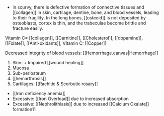 - In scurvy, there is defective formation of connective tissues and [[collagen]] in skin, cartilage, dentine, bone, and blood vessels, leading to their fragility. In the long bones, [[osteoid]] is not deposited by osteoblasts, cortex is thin, and the trabeculae become brittle and fracture easily.

Vitamin C= [[collagen]], [[Carnitine]], [[Cholesterol]], [[dopamine]], [[Folate]], [[Anti-oxidants]], 
Vitamin C: [[Copper]] 

Decreased integrity of blood vessels: [[Hemorrhage.canvas|Hemorrhage]]
1. Skin: + Impaired [[wound healing]] 
2. Mucosa
3. Sub-periosteum
4. [[hemarthrosis]]
5. Cartilages: [[Rachitic & Scorbutic rosary]]


- [[Iron deficiency anemia]]
- Excessive: [[Iron Overload]] due to increased absorption
- Excessive: [[Nephrolithiasis]] due to increased [[Calcium Oxalate]] formation11
